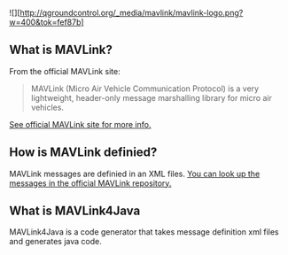 ![][http://qgroundcontrol.org/_media/mavlink/mavlink-logo.png?w=400&tok=fef87b]

## What is MAVLink?

From the official MAVLink site:

> MAVLink (Micro Air Vehicle Communication Protocol) is a very lightweight, header-only message marshalling library for micro air vehicles.

[See official MAVLink site for more info.](http://qgroundcontrol.org/mavlink/start)

## How is MAVLink definied?

MAVLink messages are definied in an XML files. [You can look up the messages in the official MAVLink repository.](https://github.com/mavlink/mavlink/tree/master/message_definitions)

## What is MAVLink4Java

MAVLink4Java is a code generator that takes message definition xml files and generates java code.
